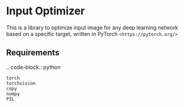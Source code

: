 Input Optimizer
===========
This is a library to optimize input image for any deep learning network based on a specific target, written in PyTorch `<https://pytorch.org/>`

Requirements
---------------
.. code-block:: python
    
    torch
    torchvision
    copy
    numpy
    PIL
